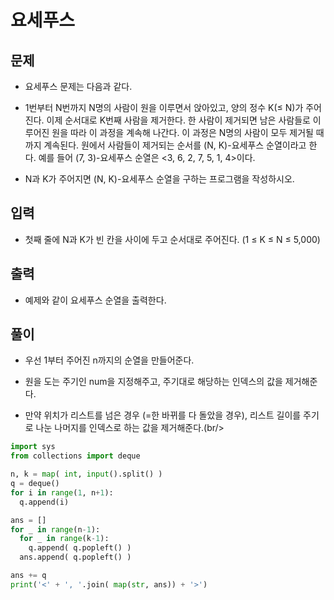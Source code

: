 # 요세푸스

## 문제
- 요세푸스 문제는 다음과 같다.

- 1번부터 N번까지 N명의 사람이 원을 이루면서 앉아있고, 양의 정수 K(≤ N)가 주어진다. 이제 순서대로 K번째 사람을 제거한다. 한 사람이 제거되면 남은 사람들로 이루어진 원을 따라 이 과정을 계속해 나간다. 이 과정은 N명의 사람이 모두 제거될 때까지 계속된다. 원에서 사람들이 제거되는 순서를 (N, K)-요세푸스 순열이라고 한다. 예를 들어 (7, 3)-요세푸스 순열은 <3, 6, 2, 7, 5, 1, 4>이다.

- N과 K가 주어지면 (N, K)-요세푸스 순열을 구하는 프로그램을 작성하시오.

## 입력
- 첫째 줄에 N과 K가 빈 칸을 사이에 두고 순서대로 주어진다. (1 ≤ K ≤ N ≤ 5,000)

## 출력
- 예제와 같이 요세푸스 순열을 출력한다.

## 풀이
- 우선 1부터 주어진 n까지의 순열을 만들어준다.

- 원을 도는 주기인 num을 지정해주고, 주기대로 해당하는 인덱스의 값을 제거해준다.

- 만약 위치가 리스트를 넘은 경우 (=한 바뀌를 다 돌았을 경우), 리스트 길이를 주기로 나눈 나머지를 인덱스로 하는 값을 제거해준다.(br/><br/>

``` Python
import sys
from collections import deque

n, k = map( int, input().split() )
q = deque()
for i in range(1, n+1):
  q.append(i)

ans = []
for _ in range(n-1):
  for _ in range(k-1):
    q.append( q.popleft() )
  ans.append( q.popleft() )

ans += q
print('<' + ', '.join( map(str, ans)) + '>')
```
